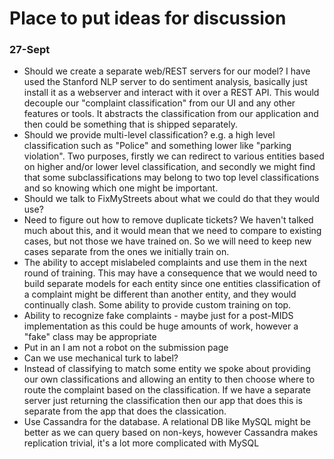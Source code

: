 # Place to put ideas for discussion

### 27-Sept

- Should we create a separate web/REST servers for our model?  I have used the Stanford NLP server to do sentiment analysis, basically just install it as a webserver and interact with it over a REST API.  This would decouple our "complaint classification" from our UI and any other features or tools.  It abstracts the classification from our application and then could be something that is shipped separately.
- Should we provide multi-level classification?  e.g. a high level classification such as "Police" and something lower like "parking violation".  Two purposes, firstly we can redirect to various entities based on higher and/or lower level classification, and secondly we might find that some subclassifications may belong to two top level classifications and so knowing which one might be important.
- Should we talk to FixMyStreets about what we could do that they would use?
- Need to figure out how to remove duplicate tickets?  We haven't talked much about this, and it would mean that we need to compare to existing cases, but not those we have trained on.  So we will need to keep new cases separate from the ones we initially train on.
- The ability to accept mislabeled complaints and use them in the next round of training.  This may have a consequence that we would need to build separate models for each entity since one entities classification of a complaint might be different than another entity, and they would continually clash.  Some ability to provide custom training on top.
- Ability to recognize fake complaints - maybe just for a post-MIDS implementation as this could be huge amounts of work, however a "fake" class may be appropriate
- Put in an I am not a robot on the submission page
- Can we use mechanical turk to label?
- Instead of classifying to match some entity we spoke about providing our own classifications and allowing an entity to then choose where to route the complaint based on the classification.  If we have a separate server just returning the classification then our app that does this is separate from the app that does the classication.
- Use Cassandra for the database.  A relational DB like MySQL might be better as we can query based on non-keys, however Cassandra makes replication trivial, it's a lot more complicated with MySQL
